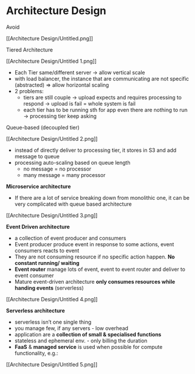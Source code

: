 # Architecture Design

Avoid

[[Architecture Design/Untitled.png]]

Tiered Architecture

[[Architecture Design/Untitled 1.png]]

- Each Tier same/different server → allow vertical scale
- with load balancer, the instance that are communicating are not specific (abstracted) ⇒ allow horizontal scaling
- 2 problems:
    - tiers are still couple → upload expects and requires processing to respond → upload is fail = whole system is fail
    - each tier has to be running sth for app even there are nothing to run → processing tier keep asking


Queue-based (decoupled tier)

[[Architecture Design/Untitled 2.png]]

- instead of directly deliver to processing tier, it stores in S3 and add message to queue
- processing auto-scaling based on queue length
    - no message = no processor
    - many message = many processor


**Microservice architecture**

- If there are a lot of service breaking down from monolithic one, it can be very complicated with queue based architecture

[[Architecture Design/Untitled 3.png]]

**Event Driven architecture**

- a collection of event producer and consumers
- Event producer produce event in response to some actions, event consumers reacts to event
- They are not consuming resource if no specific action happen.  **No constant running/ waiting**
- **Event router** manage lots of event, event to event router and deliver to event consumer
- Mature event-driven architecture **only consumes resources while handing events** (serverless)

[[Architecture Design/Untitled 4.png]]

**Serverless architecture**

- serverless isn’t one single thing
- you manage few, if any servers - low overhead
- application are a **collection of small & specialised functions**
- stateless and ephemeral env. - only billing the duration
- **FaaS** & **managed service** is used when possible for compute functionality, e.g.:

[[Architecture Design/Untitled 5.png]]
